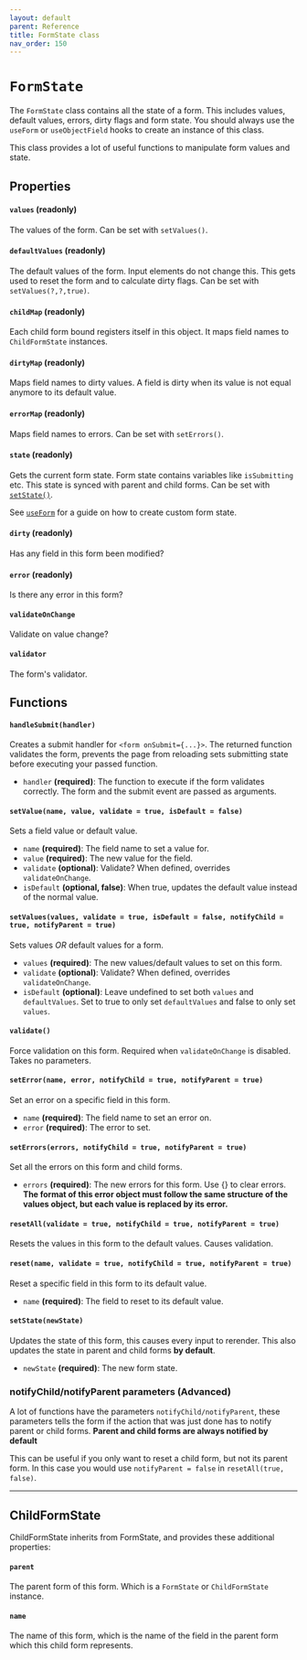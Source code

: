 ```yaml
---
layout: default
parent: Reference
title: FormState class
nav_order: 150
---
```


# `FormState`

The `FormState` class contains all the state of a form. This includes values, default values, errors, dirty flags and form state. You should always use the `useForm` or `useObjectField` hooks to create an instance of this class.

This class provides a lot of useful functions to manipulate form values and state.

## Properties

#### `values` **(readonly)**

The values of the form. Can be set with `setValues()`.

#### `defaultValues` **(readonly)**

The default values of the form. Input elements do not change this. This gets used to reset the form and to calculate dirty flags. Can be set with `setValues(?,?,true)`.

#### `childMap` **(readonly)**

Each child form bound registers itself in this object. It maps field names to `ChildFormState` instances.

#### `dirtyMap` **(readonly)**

Maps field names to dirty values. A field is dirty when its value is not equal anymore to its default value.

#### `errorMap` **(readonly)**

Maps field names to errors. Can be set with `setErrors()`.

#### `state` **(readonly)**

Gets the current form state. Form state contains variables like `isSubmitting` etc. This state is synced with parent and child forms. Can be set with [`setState()`](/typed-react-form/reference/FormState#setstatenewstate).

See [`useForm`](/typed-react-form/reference/useForm) for a guide on how to create custom form state.

#### `dirty` **(readonly)**

Has any field in this form been modified?

#### `error` **(readonly)**

Is there any error in this form?

#### `validateOnChange`

Validate on value change?

#### `validator`

The form's validator.

## Functions

#### `handleSubmit(handler)`

Creates a submit handler for `<form onSubmit={...}>`. The returned function validates the form, prevents the page from reloading sets submitting state before executing your passed function.

-   `handler` **(required)**: The function to execute if the form validates correctly. The form and the submit event are passed as arguments.

#### `setValue(name, value, validate = true, isDefault = false)`

Sets a field value or default value.

-   `name` **(required)**: The field name to set a value for.
-   `value` **(required)**: The new value for the field.
-   `validate` **(optional)**: Validate? When defined, overrides `validateOnChange`.
-   `isDefault` **(optional, false)**: When true, updates the default value instead of the normal value.

#### `setValues(values, validate = true, isDefault = false, notifyChild = true, notifyParent = true)`

Sets values _OR_ default values for a form.

-   `values` **(required)**: The new values/default values to set on this form.
-   `validate` **(optional)**: Validate? When defined, overrides `validateOnChange`.
-   `isDefault` **(optional)**: Leave undefined to set both `values` and `defaultValues`. Set to true to only set `defaultValues` and false to only set `values`.

#### `validate()`

Force validation on this form. Required when `validateOnChange` is disabled. Takes no parameters.

#### `setError(name, error, notifyChild = true, notifyParent = true)`

Set an error on a specific field in this form.

-   `name` **(required)**: The field name to set an error on.
-   `error` **(required)**: The error to set.

#### `setErrors(errors, notifyChild = true, notifyParent = true)`

Set all the errors on this form and child forms.

-   `errors` **(required)**: The new errors for this form. Use {} to clear errors. **The format of this error object must follow the same structure of the values object, but each value is replaced by its error.**

#### `resetAll(validate = true, notifyChild = true, notifyParent = true)`

Resets the values in this form to the default values. Causes validation.

#### `reset(name, validate = true, notifyChild = true, notifyParent = true)`

Reset a specific field in this form to its default value.

-   `name` **(required)**: The field to reset to its default value.

#### `setState(newState)`

Updates the state of this form, this causes every input to rerender. This also updates the state in parent and child forms **by default**.

-   `newState` **(required)**: The new form state.

### notifyChild/notifyParent parameters **(Advanced)**

A lot of functions have the parameters `notifyChild/notifyParent`, these parameters tells the form if the action that was just done has to notify parent or child forms. **Parent and child forms are always notified by default**

This can be useful if you only want to reset a child form, but not its parent form. In this case you would use `notifyParent = false` in `resetAll(true, false)`.

---

## ChildFormState

ChildFormState inherits from FormState, and provides these additional properties:

#### `parent`

The parent form of this form. Which is a `FormState` or `ChildFormState` instance.

#### `name`

The name of this form, which is the name of the field in the parent form which this child form represents.
